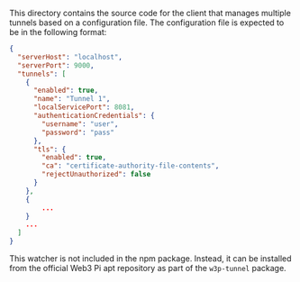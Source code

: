 This directory contains the source code for the client that manages multiple tunnels based on a configuration file. The configuration file is expected to be in the following format:

```json
{
  "serverHost": "localhost",
  "serverPort": 9000,
  "tunnels": [
    {
      "enabled": true,
      "name": "Tunnel 1",
      "localServicePort": 8081,
      "authenticationCredentials": {
        "username": "user",
        "password": "pass"
      },
      "tls": {
        "enabled": true,
        "ca": "certificate-authority-file-contents",
        "rejectUnauthorized": false
      }
    },
    {
        ...
    }
    ...
  ]
}
```

This watcher is not included in the npm package. Instead, it can be installed from the official Web3 Pi apt repository as part of the `w3p-tunnel` package.
